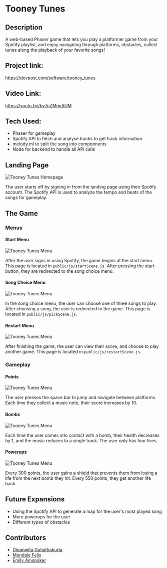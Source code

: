 # Tooney Tunes

## Description
A web-based Phaser game that lets you play a platformer game from your Spotify playlist, and enjoy navigating through platforms, obstacles, collect tunes along the playback of your favorite songs!

## Project link:
https://devpost.com/software/tooney_tunes

## Video Link:
https://youtu.be/bv7nZMmdtUM

## Tech Used:

- Phaser for gameplay
- Spotify API to fetch and analyse tracks to get track information
- melody.ml to split the song into componnents
- Node for backend to handle all API calls

## Landing Page
![Tooney Tunes Homepage](res/img1.png)

The user starts off by signing in from the landing page using their Spotify account. The Spotify API is used to analyze the tempo and beats of the songs for gameplay. 

## The Game

### Menus

#### Start Menu
![Tooney Tunes Menu](res/img8.png)

After the user signs in using Spotify, the game begins at the start menu. This page is located in `public/js/startScene.js`. After pressing the start button, they are redirected to the song choice menu.

#### Song Choice Menu
![Tooney Tunes Menu](res/img2.png)

In the song choice menu, the user can choose one of three songs to play. After choosing a song, the user is redirected to the game. This page is located in `public/js/pickScene.js`.

#### Restart Menu
![Tooney Tunes Menu](res/img4.png)

After finishing the game, the user can view their score, and choose to play another game. This page is located in `public/js/restartScene.js`.

### Gameplay

#### Points
![Tooney Tunes Menu](res/img3.png)

The user presses the space bar to jump and navigate between platforms. Each time they collect a music note, their score increases by 10.

#### Bombs
![Tooney Tunes Menu](res/img5.png)

Each time the user comes into contact with a bomb, their health decreases by 1, and the music reduces to a single track. The user only has four lives.

#### Powerups
![Tooney Tunes Menu](res/img6.png)

Every 300 points, the user gains a shield that prevents them from losing a life from the next bomb they hit. Every 550 points, they get another life back.

## Future Expansions

- Using the Spotify API to generate a map for the user's most played song
- More powerups for the user
- Different types of obstacles

## Contributors

- [Dipanwita Guhathakurta](https://github.com/susiejojo)
- [Mondale Felix](https://github.com/MondaleFelix)
- [Emily Amspoker](https://github.com/eamspoker)





